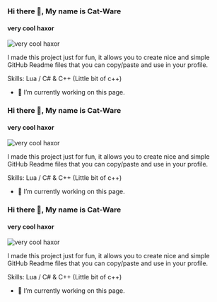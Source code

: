 ### Hi there 👋, My name is Cat-Ware
#### very cool haxor
![very cool haxor](https://cdn.discordapp.com/attachments/849232178764185620/850381946864926750/catwaresiggy2.jpg)

I made this project just for fun, it allows you to create nice and simple GitHub Readme files that you can copy/paste and use in your profile.

Skills: Lua / C# & C++ (Little bit of c++)

- 🔭 I’m currently working on this page. 


### Hi there 👋, My name is Cat-Ware
#### very cool haxor
![very cool haxor](https://cdn.discordapp.com/attachments/849232178764185620/850381946864926750/catwaresiggy2.jpg)

I made this project just for fun, it allows you to create nice and simple GitHub Readme files that you can copy/paste and use in your profile.

Skills: Lua / C# & C++ (Little bit of c++)

- 🔭 I’m currently working on this page. 

### Hi there 👋, My name is Cat-Ware
#### very cool haxor
![very cool haxor](https://cdn.discordapp.com/attachments/849232178764185620/850381946864926750/catwaresiggy2.jpg)

I made this project just for fun, it allows you to create nice and simple GitHub Readme files that you can copy/paste and use in your profile.

Skills: Lua / C# & C++ (Little bit of c++)

- 🔭 I’m currently working on this page. 




